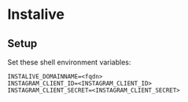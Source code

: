 # Instalive

## Setup

Set these shell environment variables:

    INSTALIVE_DOMAINNAME=<fqdn>
    INSTAGRAM_CLIENT_ID=<INSTAGRAM_CLIENT_ID>
    INSTAGRAM_CLIENT_SECRET=<INSTAGRAM_CLIENT_SECRET>


